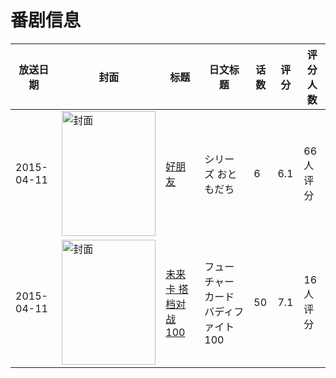 # 番剧信息

|放送日期|封面|标题|日文标题|话数|评分|评分人数|
|---|---|---|---|---|---|---|
|2015-04-11|<img src="https://lain.bgm.tv/pic/cover/c/0f/39/135558_yG0C8.jpg" alt="封面" style="width:150px;height:200px;object-fit:cover;">|[好朋友](https://bangumi.tv/subject/135558)|シリーズ おともだち|6|6.1|66人评分|
|2015-04-11|<img src="https://lain.bgm.tv/pic/cover/c/40/92/127138_4maZD.jpg" alt="封面" style="width:150px;height:200px;object-fit:cover;">|[未来卡 搭档对战 100](https://bangumi.tv/subject/127138)|フューチャーカード バディファイト100|50|7.1|16人评分|
